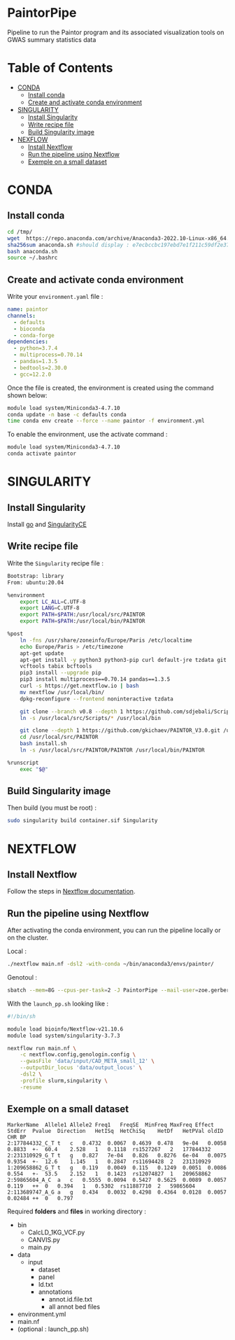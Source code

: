 # PaintorPipe
Pipeline to run the Paintor program and its associated visualization tools on GWAS summary statistics data

# Table of Contents
- [CONDA](#conda)
    - [Install conda](#install-conda)
    - [Create and activate conda environment](#create-and-activate-conda-environment)
- [SINGULARITY](#singlularity)
    - [Install Singularity](#install-singularity)
    - [Write recipe file](#write-recipe-file)
    - [Build Singularity image](#build-singularity-image)
- [NEXFLOW](#nextflow)
    - [Install Nextflow](#install-nextflow)
    - [Run the pipeline using Nextflow](#run-the-pipeline-using-nextflow)
    - [Exemple on a small dataset](#exemple-on-a-small-dataset)

# CONDA
## Install conda
```bash
cd /tmp/
wget  https://repo.anaconda.com/archive/Anaconda3-2022.10-Linux-x86_64.sh
sha256sum anaconda.sh #should display : e7ecbccbc197ebd7e1f211c59df2e37bc6959d081f2235d387e08c9026666acd  anaconda.sh
bash anaconda.sh
source ~/.bashrc
```
## Create and activate conda environment

Write your `environment.yaml` file :
```yml
name: paintor
channels:
  - defaults
  - bioconda
  - conda-forge
dependencies:
  - python=3.7.4
  - multiprocess=0.70.14
  - pandas=1.3.5
  - bedtools=2.30.0
  - gcc=12.2.0
```

Once the file is created, the environment is created using the command shown below:
```bash
module load system/Miniconda3-4.7.10
conda update -n base -c defaults conda
time conda env create --force --name paintor -f environment.yml
```

To enable the environment, use the activate command :
```bash
module load system/Miniconda3-4.7.10
conda activate paintor
```

# SINGULARITY
## Install Singularity

Install [go](#https://go.dev/doc/install) and [SingularityCE](#https://github.com/sylabs/singularity/releases)

## Write recipe file 
Write the `Singularity` recipe file :

```bash
Bootstrap: library
From: ubuntu:20.04

%environment
    export LC_ALL=C.UTF-8
    export LANG=C.UTF-8
    export PATH=$PATH:/usr/local/src/PAINTOR
    export PATH=$PATH:/usr/local/bin/PAINTOR

%post
    ln -fns /usr/share/zoneinfo/Europe/Paris /etc/localtime
    echo Europe/Paris > /etc/timezone
    apt-get update
    apt-get install -y python3 python3-pip curl default-jre tzdata git bedtools gcc \
    vcftools tabix bcftools
    pip3 install --upgrade pip
    pip3 install multiprocess==0.70.14 pandas==1.3.5 
    curl -s https://get.nextflow.io | bash
    mv nextflow /usr/local/bin/
    dpkg-reconfigure --frontend noninteractive tzdata

    git clone --branch v0.8 --depth 1 https://github.com/sdjebali/Scripts.git /usr/local/src/Scripts
    ln -s /usr/local/src/Scripts/* /usr/local/bin

    git clone --depth 1 https://github.com/gkichaev/PAINTOR_V3.0.git /usr/local/src/PAINTOR
    cd /usr/local/src/PAINTOR
    bash install.sh
    ln -s /usr/local/src/PAINTOR/PAINTOR /usr/local/bin/PAINTOR

%runscript
    exec "$@"
```

## Build Singularity image
Then build (you must be root) :

```bash
sudo singularity build container.sif Singularity
```


# NEXTFLOW
## Install Nextflow
Follow the steps in [Nextflow documentation](#https://www.nextflow.io/index.html#GetStarted).

## Run the pipeline using Nextflow
After activating the conda environment, you can run the pipeline locally or on the cluster.

Local :
```bash
./nextflow main.nf -dsl2 -with-conda ~/bin/anaconda3/envs/paintor/
```

Genotoul :
```bash
sbatch --mem=8G --cpus-per-task=2 -J PaintorPipe --mail-user=zoe.gerber@inserm.fr --mail-type=END,FAIL -D $PWD --export=ALL -p workq launch_pp.sh
```
With the `launch_pp.sh` looking like :

```bash
#!/bin/sh

module load bioinfo/Nextflow-v21.10.6
module load system/singularity-3.7.3

nextflow run main.nf \
    -c nextflow.config,genologin.config \
    --gwasFile 'data/input/CAD_META_small_12' \
    --outputDir_locus 'data/output_locus' \
    -dsl2 \
    -profile slurm,singularity \
    -resume 
```

## Exemple on a small dataset
```
MarkerName	Allele1	Allele2	Freq1	FreqSE	MinFreq	MaxFreq	Effect	StdErr	Pvalue	Direction	HetISq	HetChiSq	HetDf	HetPVal	oldID	CHR	BP
2:177844332_C_T	t	c	0.4732	0.0067	0.4639	0.478	9e-04	0.0058	0.8833	+-	60.4	2.528	1	0.1118	rs1527267	2	177844332
2:231310929_G_T	t	g	0.827	7e-04	0.826	0.8276	6e-04	0.0075	0.9354	+-	12.6	1.145	1	0.2847	rs11694428	2	231310929
1:209658862_G_T	t	g	0.119	0.0049	0.115	0.1249	0.0051	0.0086	0.554	+-	53.5	2.152	1	0.1423	rs12074827	1	209658862
2:59865604_A_C	a	c	0.5555	0.0094	0.5427	0.5625	0.0089	0.0057	0.119	++	0	0.394	1	0.5302	rs11887710	2	59865604
2:113689747_A_G	a	g	0.434	0.0032	0.4298	0.4364	0.0128	0.0057	0.02484	++	0	0.797	
```

Required **folders** and **files** in working directory :
+ bin
    + CalcLD_1KG_VCF.py  
    + CANVIS.py
    + main.py
+ data
    + input
        + dataset
        + panel
        + ld.txt
        + annotations
            + annot.id.file.txt
            + all annot bed files
+ environment.yml
+ main.nf
+ (optional : launch_pp.sh)


